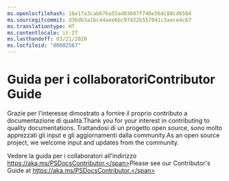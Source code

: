 ```yaml
---
ms.openlocfilehash: 16e17a3cab676a55ad83607f746e56dc80cd6504
ms.sourcegitcommit: d36db3a1bc44aee6bc97422b557041c3aece4c67
ms.translationtype: HT
ms.contentlocale: it-IT
ms.lasthandoff: 03/21/2020
ms.locfileid: "80082567"
---
```

# <a name="contributor-guide"></a><span data-ttu-id="0b2a5-101">Guida per i collaboratori</span><span class="sxs-lookup"><span data-stu-id="0b2a5-101">Contributor Guide</span></span>

<span data-ttu-id="0b2a5-102">Grazie per l'interesse dimostrato a fornire il proprio contributo a documentazione di qualità.</span><span class="sxs-lookup"><span data-stu-id="0b2a5-102">Thank you for your interest in contributing to quality documentations.</span></span>
<span data-ttu-id="0b2a5-103">Trattandosi di un progetto open source, sono molto apprezzati gli input e gli aggiornamenti dalla community.</span><span class="sxs-lookup"><span data-stu-id="0b2a5-103">As an open source project, we welcome input and updates from the community.</span></span>

<span data-ttu-id="0b2a5-104">Vedere la guida per i collaboratori all'indirizzo https://aka.ms/PSDocsContributor.</span><span class="sxs-lookup"><span data-stu-id="0b2a5-104">Please see our Contributor's Guide at https://aka.ms/PSDocsContributor.</span></span>

